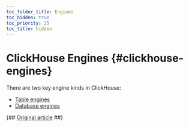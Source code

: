```yaml
---
toc_folder_title: Engines
toc_hidden: true
toc_priority: 25
toc_title: hidden
---
```


# ClickHouse Engines {#clickhouse-engines}

There are two key engine kinds in ClickHouse:

-   [Table engines](../engines/table-engines/index.md)
-   [Database engines](../engines/database-engines/index.md)

{## [Original article](https://clickhouse.tech/docs/en/engines/) ##}
